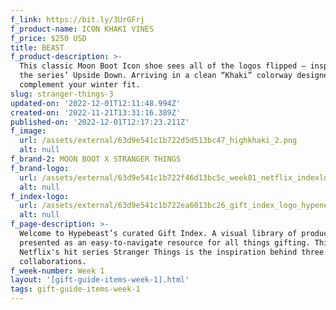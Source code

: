 ```yaml
---
f_link: https://bit.ly/3UrGFrj
f_product-name: ICON KHAKI VINES
f_price: $250 USD
title: BEAST
f_product-description: >-
  This classic Moon Boot Icon shoe sees all of the logos flipped — inspired by
  the series’ Upside Down. Arriving in a clean “Khaki” colorway designed to
  complement your winter fit.
slug: stranger-things-3
updated-on: '2022-12-01T12:11:48.994Z'
created-on: '2022-11-21T13:31:16.389Z'
published-on: '2022-12-01T12:17:23.211Z'
f_image:
  url: /assets/external/63d9e541c1b722d5d513bc47_highkhaki_2.png
  alt: null
f_brand-2: MOON BOOT X STRANGER THINGS
f_brand-logo:
  url: /assets/external/63d9e541c1b722f46d13bc5c_week01_netflix_indexlogo.png
  alt: null
f_index-logo:
  url: /assets/external/63d9e541c1b722ea6013bc26_gift_index_logo_hypenetflix.svg
  alt: null
f_page-description: >-
  Welcome to Hypebeast’s curated Gift Index. A visual library of products is
  presented as an easy-to-navigate resource for all things gifting. This week,
  Netflix's hit series Stranger Things is the inspiration behind three diverse
  collaborations.
f_week-number: Week 1
layout: '[gift-guide-items-week-1].html'
tags: gift-guide-items-week-1
---
```




